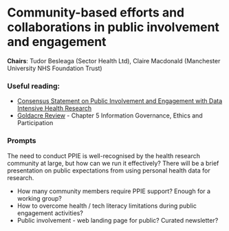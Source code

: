 # Community-based efforts and collaborations in public involvement and engagement

**Chairs**: Tudor Besleaga (Sector Health Ltd), Claire Macdonald (Manchester University NHS Foundation Trust)

### Useful reading:

- [Consensus Statement on Public Involvement and Engagement with Data Intensive Health Research](https://ijpds.org/article/view/586/2829)
- [Goldacre Review](https://assets.publishing.service.gov.uk/government/uploads/system/uploads/attachment_data/file/1067053/goldacre-review-using-health-data-for-research-and-analysis.pdf) - Chapter 5 Information Governance, Ethics and Participation

### Prompts

The need to conduct PPIE is well-recognised by the health research community at large, but how can we run it effectively?
There will be a brief presentation on public expectations from using personal health data for research.

- How many community members require PPIE support? Enough for a working group?
- How to overcome health / tech literacy limitations during public engagement activities?
- Public involvement - web landing page for public? Curated newsletter?

